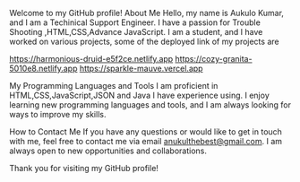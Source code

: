 Welcome to my GitHub profile!
About Me
Hello, my name is Aukulo Kumar, and I am a Techinical Support Engineer. I have a passion for Trouble Shooting ,HTML,CSS,Advance JavaScript. I am a student, and I have worked on various projects, some of the deployed link of my projects are 

https://harmonious-druid-e5f2ce.netlify.app
https://cozy-granita-5010e8.netlify.app
https://sparkle-mauve.vercel.app


My Programming Languages and Tools
I am proficient in HTML,CSS,JavaScript,JSON and Java I have experience using. I enjoy learning new programming languages and tools, and I am always looking for ways to improve my skills.

How to Contact Me
If you have any questions or would like to get in touch with me, feel free to contact me via email anukulthebest@gmail.com. I am always open to new opportunities and collaborations.

Thank you for visiting my GitHub profile!

